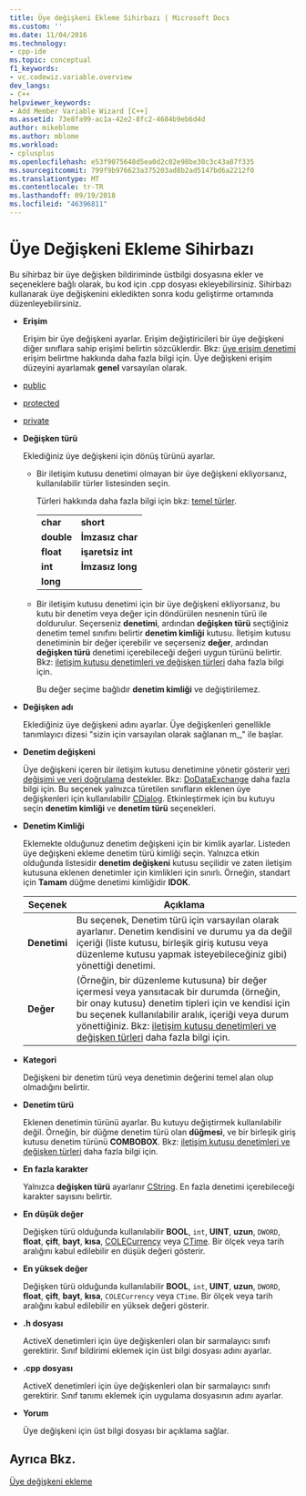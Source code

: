 ```yaml
---
title: Üye değişkeni Ekleme Sihirbazı | Microsoft Docs
ms.custom: ''
ms.date: 11/04/2016
ms.technology:
- cpp-ide
ms.topic: conceptual
f1_keywords:
- vc.codewiz.variable.overview
dev_langs:
- C++
helpviewer_keywords:
- Add Member Variable Wizard [C++]
ms.assetid: 73e8fa99-ac1a-42e2-8fc2-4684b9eb6d4d
author: mikeblome
ms.author: mblome
ms.workload:
- cplusplus
ms.openlocfilehash: e53f9075648d5ea0d2c02e98be30c3c43a87f335
ms.sourcegitcommit: 799f9b976623a375203ad8b2ad5147bd6a2212f0
ms.translationtype: MT
ms.contentlocale: tr-TR
ms.lasthandoff: 09/19/2018
ms.locfileid: "46396811"
---
```

# <a name="add-member-variable-wizard"></a>Üye Değişkeni Ekleme Sihirbazı

Bu sihirbaz bir üye değişken bildiriminde üstbilgi dosyasına ekler ve seçeneklere bağlı olarak, bu kod için .cpp dosyası ekleyebilirsiniz. Sihirbazı kullanarak üye değişkenini ekledikten sonra kodu geliştirme ortamında düzenleyebilirsiniz.

- **Erişim**

   Erişim bir üye değişkeni ayarlar. Erişim değiştiricileri bir üye değişkeni diğer sınıflara sahip erişimi belirtin sözcüklerdir. Bkz: [üye erişim denetimi](../cpp/member-access-control-cpp.md) erişim belirtme hakkında daha fazla bilgi için. Üye değişkeni erişim düzeyini ayarlamak **genel** varsayılan olarak.

- [public](../cpp/public-cpp.md)

- [protected](../cpp/protected-cpp.md)

- [private](../cpp/private-cpp.md)

- **Değişken türü**

   Eklediğiniz üye değişkeni için dönüş türünü ayarlar.

   - Bir iletişim kutusu denetimi olmayan bir üye değişkeni ekliyorsanız, kullanılabilir türler listesinden seçin.

      Türleri hakkında daha fazla bilgi için bkz: [temel türler](../cpp/fundamental-types-cpp.md).

      |||
      |-|-|
      |**char**|**short**|
      |**double**|**İmzasız char**|
      |**float**|**işaretsiz int**|
      |**int**|**İmzasız long**|
      |**long**||

   - Bir iletişim kutusu denetimi için bir üye değişkeni ekliyorsanız, bu kutu bir denetim veya değer için döndürülen nesnenin türü ile doldurulur. Seçerseniz **denetimi**, ardından **değişken türü** seçtiğiniz denetim temel sınıfını belirtir **denetim kimliği** kutusu. İletişim kutusu denetiminin bir değer içerebilir ve seçerseniz **değer**, ardından **değişken türü** denetimi içerebileceği değeri uygun türünü belirtir. Bkz: [iletişim kutusu denetimleri ve değişken türleri](../ide/dialog-box-controls-and-variable-types.md) daha fazla bilgi için.

      Bu değer seçime bağlıdır **denetim kimliği** ve değiştirilemez.

- **Değişken adı**

   Eklediğiniz üye değişkeni adını ayarlar. Üye değişkenleri genellikle tanımlayıcı dizesi "sizin için varsayılan olarak sağlanan m_," ile başlar.

- **Denetim değişkeni**

   Üye değişkeni içeren bir iletişim kutusu denetimine yönetir gösterir [veri değişimi ve veri doğrulama](../mfc/dialog-data-exchange-and-validation.md) destekler. Bkz: [DoDataExchange](../mfc/reference/cwnd-class.md#dodataexchange) daha fazla bilgi için. Bu seçenek yalnızca türetilen sınıfların eklenen üye değişkenleri için kullanılabilir [CDialog](../mfc/reference/cdialog-class.md). Etkinleştirmek için bu kutuyu seçin **denetim kimliği** ve **denetim türü** seçenekleri.

- **Denetim Kimliği**

   Eklemekte olduğunuz denetim değişkeni için bir kimlik ayarlar. Listeden üye değişkeni ekleme denetim türü kimliği seçin. Yalnızca etkin olduğunda listesidir **denetim değişkeni** kutusu seçilidir ve zaten iletişim kutusuna eklenen denetimler için kimlikleri için sınırlı. Örneğin, standart için **Tamam** düğme denetimi kimliğidir **IDOK**.

   |Seçenek|Açıklama|
   |------------|-----------------|
   |**Denetimi**|Bu seçenek, Denetim türü için varsayılan olarak ayarlanır. Denetim kendisini ve durumu ya da değil içeriği (liste kutusu, birleşik giriş kutusu veya düzenleme kutusu yapmak isteyebileceğiniz gibi) yönettiği denetimi.|
   |**Değer**|(Örneğin, bir düzenleme kutusuna) bir değer içermesi veya yansıtacak bir durumda (örneğin, bir onay kutusu) denetim tipleri için ve kendisi için bu seçenek kullanılabilir aralık, içeriği veya durum yönettiğiniz. Bkz: [iletişim kutusu denetimleri ve değişken türleri](../ide/dialog-box-controls-and-variable-types.md) daha fazla bilgi için.|

- **Kategori**

   Değişkeni bir denetim türü veya denetimin değerini temel alan olup olmadığını belirtir.

- **Denetim türü**

   Eklenen denetimin türünü ayarlar. Bu kutuyu değiştirmek kullanılabilir değil. Örneğin, bir düğme denetim türü olan **düğmesi**, ve bir birleşik giriş kutusu denetim türünü **COMBOBOX**. Bkz: [iletişim kutusu denetimleri ve değişken türleri](../ide/dialog-box-controls-and-variable-types.md) daha fazla bilgi için.

- **En fazla karakter**

   Yalnızca **değişken türü** ayarlanır [CString](../atl-mfc-shared/reference/cstringt-class.md). En fazla denetimi içerebileceği karakter sayısını belirtir.

- **En düşük değer**

   Değişken türü olduğunda kullanılabilir **BOOL**, `int`, **UINT**, **uzun**, `DWORD`, **float**, **çift**, **bayt**, **kısa**, [COLECurrency](../mfc/reference/colecurrency-class.md) veya [CTime](../atl-mfc-shared/reference/ctime-class.md). Bir ölçek veya tarih aralığını kabul edilebilir en düşük değeri gösterir.

- **En yüksek değer**

   Değişken türü olduğunda kullanılabilir **BOOL**, `int`, **UINT**, **uzun**, `DWORD`, **float**, **çift**, **bayt**, **kısa**, `COLECurrency` veya `CTime`. Bir ölçek veya tarih aralığını kabul edilebilir en yüksek değeri gösterir.

- **.h dosyası**

   ActiveX denetimleri için üye değişkenleri olan bir sarmalayıcı sınıfı gerektirir. Sınıf bildirimi eklemek için üst bilgi dosyası adını ayarlar.

- **.cpp dosyası**

   ActiveX denetimleri için üye değişkenleri olan bir sarmalayıcı sınıfı gerektirir. Sınıf tanımı eklemek için uygulama dosyasının adını ayarlar.

- **Yorum**

   Üye değişkeni için üst bilgi dosyası bir açıklama sağlar.

## <a name="see-also"></a>Ayrıca Bkz.

[Üye değişkeni ekleme](../ide/adding-a-member-variable-visual-cpp.md)